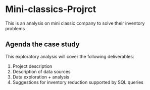 # Mini-classics-Projrct
This is an analysis on mini classic company to solve their inventory problems
## Agenda the case study
This exploratory analysis will cover the following deliverables:

1. Project description
2. Description of data sources
3. Data exploration + analysis
4. Suggestions for inventory reduction supported by SQL queries

